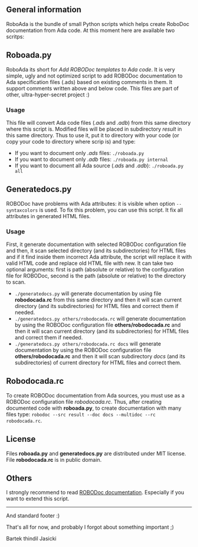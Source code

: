 ## General information

RoboAda is the bundle of small Python scripts which helps create RoboDoc
documentation from Ada code. At this moment here are available two scritps:

## Roboada.py

RoboAda its short for *Add ROBODoc templates to Ada code*. It is very simple,
ugly and not optimized script to add ROBODoc documentation to Ada specification
files (.ads) based on existing comments in them. It support comments written
above and below code. This files are part of other, ultra-hyper-secret project
:)

### Usage

This file will convert Ada code files (*.ads* and *.adb*) from this same
directory where this script is. Modified files will be placed in subdirectory
*result* in this same directory. Thus to use it, put it to directory with your
code (or copy your code to directory where scrip is) and type:

* If you want to document only *.ads* files: `./roboada.py`
* If you want to document only *.adb* files: `./roboada.py internal`
* If you want to document all Ada source (*.ads* and *.adb*):
  `./roboada.py all`

## Generatedocs.py

ROBODoc have problems with Ada attributes: it is visible when option
`--syntaxcolors` is used. To fix this problem, you can use this script. It fix
all attributes in generated HTML files.

### Usage

First, it generate documentation with selected ROBODoc configuration file and
then, it scan selected directory (and its subdirectories) for HTML files and
if it find inside them incorrect Ada attribute, the script will replace it
with valid HTML code and replace old HTML file with new. It can take two
optional arguments: first is path (absolute or relative) to the configuration
file for ROBODoc, second is the path (absolute or relative) to the directory
to scan.

* `./generatedocs.py` will generate documentation by using file
**robodocada.rc** from this same directory and then it will scan current
directory (and its subdirectories) for HTML files and correct them if needed.
* `./generatedocs.py others/robodocada.rc` will generate documentation by using
the ROBODoc configuration file **others/robodocada.rc** and then it will scan
current directory (and its subdirectories) for HTML files and correct them
if needed.
* `./generatedocs.py others/robodocada.rc docs` will generate documentation
by using the ROBODoc configuration file **others/robodocada.rc** and then it
will scan subdirectory *docs* (and its subdirectories) of current directory for
HTML files and correct them.

## Robodocada.rc

To create ROBODoc documentation from Ada sources, you must use as a ROBODoc
configuration file *robodocada.rc*. Thus, after creating documented code with
**roboada.py**, to create documentation with many files type: `robodoc
--src result --doc docs --multidoc --rc robodocada.rc`.

## License

Files **roboada.py** and **generatedocs.py** are distributed under MIT license.
File **robodocada.rc** is in public domain.

## Others

I strongly recommend to read [ROBODoc documentation](https://rfsber.home.xs4all.nl/Robo/pages/robodoc-49942-user-manual.html).
Especially if you want to extend this script.

----

And standard footer :)

That's all for now, and probably I forgot about something important ;)

Bartek thindil Jasicki
